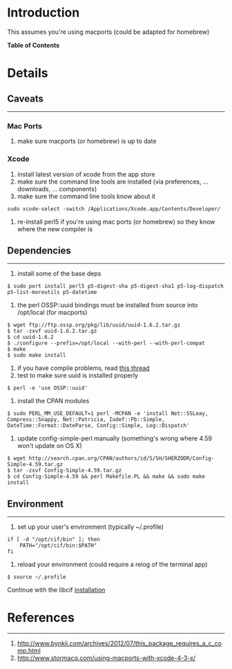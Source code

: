 # Introduction #
This assumes you're using macports (could be adapted for homebrew)

**Table of Contents**


# Details #
## Caveats ##

---

### Mac Ports ###
  1. make sure macports (or homebrew) is up to date
### Xcode ###
  1. install latest version of xcode from the app store
  1. make sure the command line tools are installed (via preferences, ... downloads, ... components)
  1. make sure the command line tools know about it
```
sudo xcode-select -switch /Applications/Xcode.app/Contents/Developer/
```
  1. re-install perl5 if you're using mac ports (or homebrew) so they know where the new compiler is
## Dependencies ##

---

  1. install some of the base deps
```
$ sudo port install perl5 p5-digest-sha p5-digest-sha1 p5-log-dispatch p5-list-moreutils p5-datetime
```
  1. the perl OSSP::uuid bindings must be installed from source into /opt/local (for macports)
```
$ wget ftp://ftp.ossp.org/pkg/lib/uuid/uuid-1.6.2.tar.gz
$ tar -zxvf uuid-1.6.2.tar.gz
$ cd uuid-1.6.2
$ ./configure --prefix=/opt/local --with-perl --with-perl-compat
$ make
$ sudo make install
```
  1. if you have compile problems, read [this thread](https://groups.google.com/forum/#!topic/ci-framework/fSwQSJlpYOk)
  1. test to make sure uuid is installed properly
```
$ perl -e 'use OSSP::uuid'
```

  1. install the CPAN modules
```
$ sudo PERL_MM_USE_DEFAULT=1 perl -MCPAN -e 'install Net::SSLeay, Compress::Snappy, Net::Patricia, Iodef::Pb::Simple, DateTime::Format::DateParse, Config::Simple, Log::Dispatch'
```
  1. update config-simple-perl manually (something's wrong where 4.59 won't update on OS X)
```
$ wget http://search.cpan.org/CPAN/authors/id/S/SH/SHERZODR/Config-Simple-4.59.tar.gz
$ tar -zxvf Config-Simple-4.59.tar.gz
$ cd Config-Simple-4.59 && perl Makefile.PL && make && sudo make install
```
## Environment ##

---

  1. set up your user's environment (typically ~/.profile)
```
if [ -d "/opt/cif/bin" ]; then
    PATH="/opt/cif/bin:$PATH"
fi
```
  1. reload your environment (could require a relog of the terminal app)
```
$ source ~/.profile
```

Continue with the libcif [installation](ClientInstall_v1#Package.md)
# References #

---

  1. http://www.bynkii.com/archives/2012/07/this_package_requires_a_c_comp.html
  1. http://www.stormacq.com/using-macports-with-xcode-4-3-x/